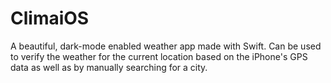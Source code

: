 # ClimaiOS
A beautiful, dark-mode enabled weather app made with Swift. Can be used to verify the weather for the current location based on the iPhone's GPS data as well as by manually searching for a city.
